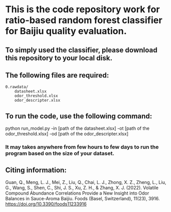 # This is the code repository work for ratio-based random forest classifier for Baijiu quality evaluation.

## To simply used the classifier, please download this repository to your local disk.
## The following files are required:
    0.rawdata/
        datasheet.xlsx
        odor_threshold.xlsx
        odor_descripter.xlsx

## To run the code, use the following command:
python run_model.py -in [path of the datasheet.xlsx] -ot [path of the odor_threshold.xlsx] -od [path of the odor_descripter.xlsx]

### It may takes anywhere from few hours to few days to run the program based on the size of your dataset.

## Citing information:
Guan, Q., Meng, L. J., Mei, Z., Liu, Q., Chai, L. J., Zhong, X. Z., Zheng, L., Liu, G., Wang, S., Shen, C., Shi, J. S., Xu, Z. H., & Zhang, X. J. (2022). Volatile Compound Abundance Correlations Provide a New Insight into Odor Balances in Sauce-Aroma Baijiu. Foods (Basel, Switzerland), 11(23), 3916. https://doi.org/10.3390/foods11233916
